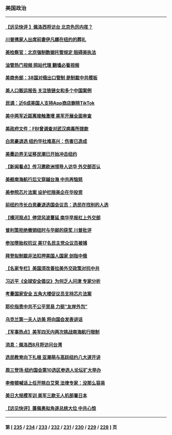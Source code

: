 ### 美国政治
---
#### [【远见快评 】佩洛西将访台 北京色厉内荏？](../../pages/ncid1078159/n13785617.md?07210845) 
#### [川普携家人出席前妻伊凡娜在纽约的葬礼](../../pages/ncid1078159/n13785636.md?07210845) 
#### [美检察官：北京强制数据托管规定 阻碍美执法](../../pages/ncid1078159/n13785532.md?07210845) 
#### [油管热门视频 网站代理 翻墙必看视频](http://209.222.30.114:81/youtube.html?07210845)
#### [美商务部：38国对俄出口管制 是制裁中共模板](../../pages/ncid1078159/n13785546.md?07210845) 
#### [美人口贩运报告 关注铁链女和多个中国案例](../../pages/ncid1078159/n13785235.md?07210845) 
#### [民调：近6成美国人支持App商店删除TikTok](../../pages/ncid1078159/n13785206.md?07210845) 
#### [美中两军近距离接触激增 美军开展全面审查](../../pages/ncid1078159/n13785161.md?07210845) 
#### [美政府文件：FBI曾调查对武汉病毒所拨款](../../pages/ncid1078159/n13784842.md?07210845) 
#### [白思豪退选 纽约华社难高兴：伤害已造成](../../pages/ncid1078159/n13785067.md?07210845) 
#### [美墨边界无证移民潮已开始冲击纽约](../../pages/ncid1078159/n13785060.md?07210845) 
#### [【新闻看点】传习邀欧洲领导人访华 外交部否认](../../pages/ncid1078159/n13784701.md?07210845) 
#### [美舰南海航行后又穿越台海 中共再恼怒](../../pages/ncid1078159/n13784908.md?07210845) 
#### [美参院芯片法案 设护栏限美企在华投资](../../pages/ncid1078159/n13784875.md?07210845) 
#### [前纽约市长白思豪退选国会议员：选民在找别的人选](../../pages/ncid1078159/n13784831.md?07210845) 
#### [【横河观点】停贷风波蔓延 南华早报杠上外交部](../../pages/ncid1078159/n13784806.md?07210845) 
#### [普利策拒绝撤销纽时与华邮的获奖 川普批评](../../pages/ncid1078159/n13784801.md?07210845) 
#### [参加堕胎权抗议 美17名民主党众议员被捕](../../pages/ncid1078159/n13784766.md?07210845) 
#### [拜登拟制裁非法扣押美国人国家 剑指中俄](../../pages/ncid1078159/n13784765.md?07210845) 
#### [【名家专栏】美国须改善拉美外交政策对抗中共](../../pages/ncid1078159/n13784514.md?07210845) 
#### [习近平《全球安全倡议》为何乏人问津 专家分析](../../pages/ncid1078159/n13784733.md?07210845) 
#### [考量国家安全 五角大楼促议员支持芯片法案](../../pages/ncid1078159/n13784691.md?07210845) 
#### [耶伦指责中共不公平贸易 力挺“友岸外包”](../../pages/ncid1078159/n13784676.md?07210845) 
#### [乌克兰第一夫人访美 将向国会发表讲话](../../pages/ncid1078159/n13784530.md?07210845) 
#### [【军事热点】美军四天内两次挑战南海航行限制](../../pages/ncid1078159/n13784374.md?07210845) 
#### [消息：佩洛西8月将访问台湾](../../pages/ncid1078159/n13784330.md?07210845) 
#### [选民教育向下扎根 亚潮萌与高跃纽约八大道开讲](../../pages/ncid1078159/n13784193.md?07210845) 
#### [周三登场 纽约国会第10选区参选人论坛扩大举办](../../pages/ncid1078159/n13784200.md?07210845) 
#### [李修顿喊话上任开除白艾荣 法律专家：没那么容易](../../pages/ncid1078159/n13784220.md?07210845) 
#### [美日大规模军训 美军三款无人机部署日本](../../pages/ncid1078159/n13784062.md?07210845) 
#### [【远见快评】蓬佩奥拟角逐总统大位 中共心惊](../../pages/ncid1078159/n13783855.md?07210845) 

---
#### 第 [ [235](./235.md?07210845) / [234](./234.md?07210845) / [233](./233.md?07210845) / [232](./232.md?07210845) / [231](./231.md?07210845) / [230](./230.md?07210845) / [229](./229.md?07210845) / [228](./228.md?07210845) ] 页
